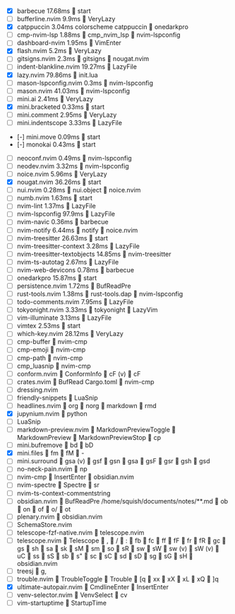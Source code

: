 - [x] barbecue 17.68ms  start
- [ ] bufferline.nvim 9.9ms  VeryLazy
- [x] catppuccin 3.04ms colorscheme catppuccin  onedarkpro
- [ ] cmp-nvim-lsp 1.88ms 󰢱 cmp_nvim_lsp  nvim-lspconfig
- [ ] dashboard-nvim 1.95ms  VimEnter
- [x] flash.nvim 5.2ms  VeryLazy
- [ ] gitsigns.nvim 2.3ms 󰢱 gitsigns  nougat.nvim
- [ ] indent-blankline.nvim 19.27ms  LazyFile
- [x] lazy.nvim 79.86ms  init.lua
- [ ] mason-lspconfig.nvim 0.3ms  nvim-lspconfig
- [ ] mason.nvim 41.03ms  nvim-lspconfig
- [ ] mini.ai 2.41ms  VeryLazy
- [x] mini.bracketed 0.33ms  start
- [ ] mini.comment 2.95ms  VeryLazy
- [ ] mini.indentscope 3.33ms  LazyFile
- [-] mini.move 0.09ms  start
- [-] monokai 0.43ms  start
- [ ] neoconf.nvim 0.49ms  nvim-lspconfig
- [ ] neodev.nvim 3.32ms  nvim-lspconfig
- [ ] noice.nvim 5.96ms  VeryLazy
- [x] nougat.nvim 36.26ms  start
- [ ] nui.nvim 0.28ms 󰢱 nui.object  noice.nvim
- [ ] numb.nvim 1.63ms  start
- [ ] nvim-lint 1.37ms  LazyFile
- [ ] nvim-lspconfig 97.9ms  LazyFile
- [ ] nvim-navic 0.36ms  barbecue
- [ ] nvim-notify 6.44ms 󰢱 notify  noice.nvim
- [ ] nvim-treesitter 26.63ms  start
- [ ] nvim-treesitter-context 3.28ms  LazyFile
- [ ] nvim-treesitter-textobjects 14.85ms  nvim-treesitter
- [ ] nvim-ts-autotag 2.67ms  LazyFile
- [ ] nvim-web-devicons 0.78ms  barbecue
- [ ] onedarkpro 15.87ms  start
- [ ] persistence.nvim 1.72ms  BufReadPre
- [ ] rust-tools.nvim 1.38ms 󰢱 rust-tools.dap  nvim-lspconfig
- [ ] todo-comments.nvim 7.95ms  LazyFile
- [ ] tokyonight.nvim 3.33ms 󰢱 tokyonight  LazyVim
- [ ] vim-illuminate 3.13ms  LazyFile
- [ ] vimtex 2.53ms  start
- [ ] which-key.nvim 28.12ms  VeryLazy
- [ ] cmp-buffer  nvim-cmp 
- [ ] cmp-emoji  nvim-cmp 
- [ ] cmp-path  nvim-cmp 
- [ ] cmp_luasnip  nvim-cmp 
- [ ] conform.nvim  ConformInfo  <leader>cF (v)  <leader>cF 
- [ ] crates.nvim  BufRead Cargo.toml  nvim-cmp 
- [ ] dressing.nvim 
- [ ] friendly-snippets  LuaSnip 
- [ ] headlines.nvim  org  norg  markdown  rmd 
- [x] jupynium.nvim  python 
- [ ] LuaSnip 
- [ ] markdown-preview.nvim  MarkdownPreviewToggle  MarkdownPreview  MarkdownPreviewStop  <leader>cp 
- [ ] mini.bufremove  <leader>bd  <leader>bD 
- [x] mini.files  <leader>fm  <leader>fM  - 
- [ ] mini.surround  gsa (v)  gsf  gsn  gsa  gsF  gsr  gsh  gsd 
- [ ] no-neck-pain.nvim  <leader>np 
- [ ] nvim-cmp  InsertEnter  obsidian.nvim 
- [ ] nvim-spectre  Spectre  <leader>sr 
- [ ] nvim-ts-context-commentstring 
- [ ] obsidian.nvim  BufReadPre /home/squish/documents/notes/**.md  <leader>ob  <leader>on  <leader>of  <leader>o/  <leader>ot 
- [ ] plenary.nvim  obsidian.nvim 
- [ ] SchemaStore.nvim 
- [ ] telescope-fzf-native.nvim  telescope.nvim 
- [ ] telescope.nvim  Telescope  <leader>,  <leader>/  <leader>:  <leader>fb  <leader>fc  <leader>ff  <leader>fF  <leader>fr  <leader>fR  <leader>gc  <leader>gs  <leader>sh  <leader>sa  <leader>sk  <leader>sM  <leader>sm  <leader>so  <leader>sR  <leader>sw  <leader>sW  <leader>sw (v)  <leader>sW (v)  <leader>uC  <leader>ss  <leader>sS  <leader>sb  <leader>s"  <leader>sc  <leader>sC  <leader>sd  <leader>sD  <leader>sg  <leader>sG  <leader>sH  obsidian.nvim 
- [ ] treesj  g, 
- [ ] trouble.nvim  TroubleToggle  Trouble  [q  <leader>xx  <leader>xX  <leader>xL  <leader>xQ  ]q 
- [x] ultimate-autopair.nvim  CmdlineEnter  InsertEnter 
- [ ] venv-selector.nvim  VenvSelect  <leader>cv 
- [ ] vim-startuptime  StartupTime 
